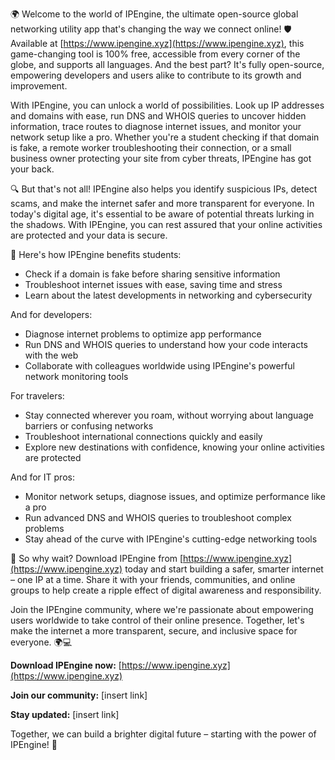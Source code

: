 🌍 Welcome to the world of IPEngine, the ultimate open-source global networking utility app that's changing the way we connect online! 🛡️ Available at [https://www.ipengine.xyz](https://www.ipengine.xyz), this game-changing tool is 100% free, accessible from every corner of the globe, and supports all languages. And the best part? It's fully open-source, empowering developers and users alike to contribute to its growth and improvement.

With IPEngine, you can unlock a world of possibilities. Look up IP addresses and domains with ease, run DNS and WHOIS queries to uncover hidden information, trace routes to diagnose internet issues, and monitor your network setup like a pro. Whether you're a student checking if that domain is fake, a remote worker troubleshooting their connection, or a small business owner protecting your site from cyber threats, IPEngine has got your back.

🔍 But that's not all! IPEngine also helps you identify suspicious IPs, detect scams, and make the internet safer and more transparent for everyone. In today's digital age, it's essential to be aware of potential threats lurking in the shadows. With IPEngine, you can rest assured that your online activities are protected and your data is secure.

📡 Here's how IPEngine benefits students:

* Check if a domain is fake before sharing sensitive information
* Troubleshoot internet issues with ease, saving time and stress
* Learn about the latest developments in networking and cybersecurity

And for developers:

* Diagnose internet problems to optimize app performance
* Run DNS and WHOIS queries to understand how your code interacts with the web
* Collaborate with colleagues worldwide using IPEngine's powerful network monitoring tools

For travelers:

* Stay connected wherever you roam, without worrying about language barriers or confusing networks
* Troubleshoot international connections quickly and easily
* Explore new destinations with confidence, knowing your online activities are protected

And for IT pros:

* Monitor network setups, diagnose issues, and optimize performance like a pro
* Run advanced DNS and WHOIS queries to troubleshoot complex problems
* Stay ahead of the curve with IPEngine's cutting-edge networking tools

🚀 So why wait? Download IPEngine from [https://www.ipengine.xyz](https://www.ipengine.xyz) today and start building a safer, smarter internet – one IP at a time. Share it with your friends, communities, and online groups to help create a ripple effect of digital awareness and responsibility.

Join the IPEngine community, where we're passionate about empowering users worldwide to take control of their online presence. Together, let's make the internet a more transparent, secure, and inclusive space for everyone. 🌍💻

**Download IPEngine now:** [https://www.ipengine.xyz](https://www.ipengine.xyz)

**Join our community:** [insert link]

**Stay updated:** [insert link]

Together, we can build a brighter digital future – starting with the power of IPEngine! 💪